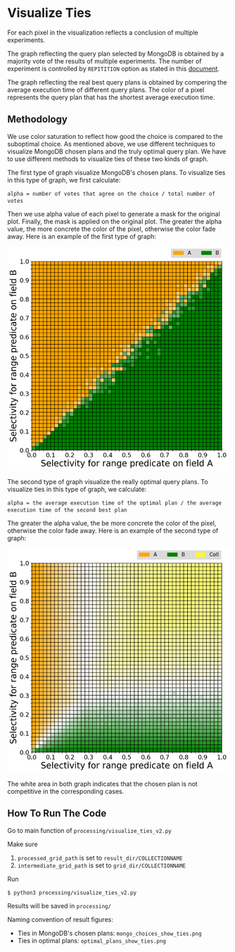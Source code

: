 Visualize Ties
===
For each pixel in the visualization reflects a conclusion of multiple experiments. 

The graph reflecting the query plan selected by MongoDB is obtained by a majority 
vote of the results of multiple experiments. The number of experiment is controlled 
by `REPITITION` option as stated in this [document](./run-experiment.md). 

The graph reflecting the real best query plans is obtained by compering the average
execution time of different query plans. The color of a pixel represents the
query plan that has the shortest average execution time.

Methodology
----
We use color saturation to reflect how good the choice is compared to the suboptimal choice.
As mentioned above, we use different techniques to visualize MongoDB chosen plans and the truly 
optimal query plan. We have to use different methods to visualize ties of these two kinds
of graph. 

The first type of graph visualize MongoDB's chosen plans. To visualize ties in this
type of graph, we first calculate:

```
alpha = number of votes that agree on the choice / total number of votes
```

Then we use alpha value of each pixel to generate a mask for the original plot. Finally, the mask
is applied on the original plot. The greater the alpha value, the more concrete the color of the pixel, otherwise the color
fade away. Here is an example of the first type of graph:

![](./images/mongo_choices_show_ties.png)

The second type of graph visualize the really optimal query plans. To visualize ties in this
type of graph, we calculate:

```
alpha = the average execution time of the optimal plan / the average execution time of the second best plan
```

The greater the alpha value, the be more concrete the color of the pixel, otherwise the color
fade away. Here is an example of the second type of graph:

![](./images/optimal_plans_show_ties.png)

The white area in both graph indicates that the chosen plan is not competitive in the corresponding cases.

How To Run The Code
----
Go to main function of `processing/visualize_ties_v2.py`

Make sure 
1. `processed_grid_path` is set to `result_dir/COLLECTIONNAME` 
2. `intermediate_grid_path` is set to `grid_dir/COLLECTIONNAME`

Run

    $ python3 processing/visualize_ties_v2.py

Results will be saved in `processing/` 

Naming convention of result figures:
* Ties in MongoDB's chosen plans: `mongo_choices_show_ties.png`
* Ties in optimal plans: `optimal_plans_show_ties.png`